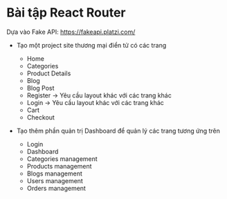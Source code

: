 # Bài tập React Router

Dựa vào Fake API: https://fakeapi.platzi.com/

- Tạo một project site thương mại điển tử có các trang
  - Home
  - Categories
  - Product Details
  - Blog
  - Blog Post
  - Register -> Yêu cầu layout khác với các trang khác
  - Login -> Yêu cầu layout khác với các trang khác
  - Cart
  - Checkout

- Tạo thêm phần quản trị Dashboard để quản lý các trang tương ứng trên
  - Login
  - Dashboard
  - Categories management
  - Products management
  - Blogs management
  - Users management
  - Orders management
